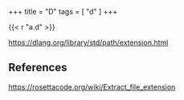 +++
title = "D"
tags = [ "d" ]
+++

{{< r "a.d" >}}

<https://dlang.org/library/std/path/extension.html>

## References

<https://rosettacode.org/wiki/Extract_file_extension>
